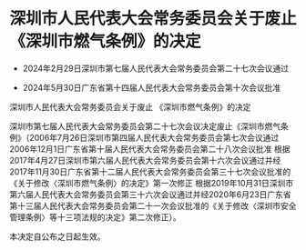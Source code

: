 # 深圳市人民代表大会常务委员会关于废止《深圳市燃气条例》的决定

- 2024年2月29日深圳市第七届人民代表大会常务委员会第二十七次会议通过

- 2024年5月30日广东省第十四届人民代表大会常务委员会第十次会议批准

<!-- INFO END -->

深圳市人民代表大会常务委员会关于废止 《深圳市燃气条例》的决定

深圳市第七届人民代表大会常务委员会第二十七次会议决定废止《深圳市燃气条例》（2006年7月26日深圳市第四届人民代表大会常务委员会第七次会议通过 2006年12月1日广东省第十届人民代表大会常务委员会第二十八次会议批准 根据2017年4月27日深圳市第六届人民代表大会常务委员会第十六次会议通过并经2017年11月30日广东省第十二届人民代表大会常务委员会第三十七次会议批准的《关于修改〈深圳市燃气条例〉的决定》第一次修正 根据2019年10月31日深圳市第六届人民代表大会常务委员会第三十六次会议通过并经2020年6月23日广东省第十三届人民代表大会常务委员会第二十一次会议批准的《关于修改〈深圳市安全管理条例〉等十三项法规的决定》第二次修正）。

本决定自公布之日起生效。
